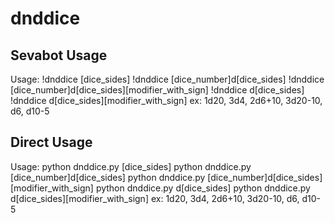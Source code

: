 # dnddice

## Sevabot Usage
Usage:
        !dnddice [dice_sides]
        !dnddice [dice_number]d[dice_sides]
        !dnddice [dice_number]d[dice_sides][modifier_with_sign]
        !dnddice d[dice_sides]
        !dnddice d[dice_sides][modifier_with_sign]
ex: 1d20, 3d4, 2d6+10, 3d20-10, d6, d10-5

## Direct Usage
Usage:
        python dnddice.py [dice_sides]
        python dnddice.py [dice_number]d[dice_sides]
        python dnddice.py [dice_number]d[dice_sides][modifier_with_sign]
        python dnddice.py d[dice_sides]
        python dnddice.py d[dice_sides][modifier_with_sign]
ex: 1d20, 3d4, 2d6+10, 3d20-10, d6, d10-5
